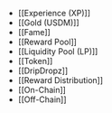 - [[Experience (XP)]]
- [[Gold (USDM)]]
- [[Fame]]
- [[Reward Pool]]
- [[Liquidity Pool (LP)]]
- [[Token]]
- [[DripDropz]]
- [[Reward Distribution]]
- [[On-Chain]]
- [[Off-Chain]]